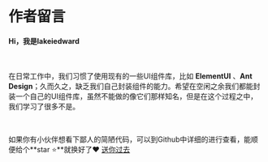 # 作者留言
<h4>Hi，我是lakeiedward</h4>

<br>

在日常工作中，我们习惯了使用现有的一些UI组件库，比如 **ElementUI** 、**Ant Design**；久而久之，缺乏我们自己封装组件的能力。希望在空闲之余我们都能封装一个自己的UI组件库，虽然不能做的像它们那样知名，但是在这个过程之中，我们学习了很多不是。

<br>

如果你有小伙伴想看下鄙人的简陋代码，可以到Github中详细的进行查看，能顺便给个**star ⭐**就换好了❤ [送你过去](https://github.com/lakei-edward/vue-luckyui)